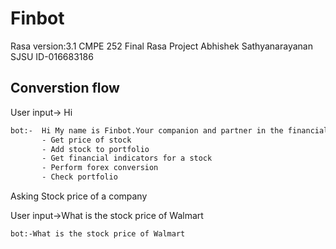 # Finbot
Rasa version:3.1
CMPE 252 Final Rasa Project
Abhishek Sathyanarayanan
SJSU ID-016683186

## Converstion flow

User input-> Hi

```sh
bot:-  Hi My name is Finbot.Your companion and partner in the financial world.I can perform the following operations
       - Get price of stock
       - Add stock to portfolio
       - Get financial indicators for a stock
       - Perform forex conversion
       - Check portfolio
```
Asking Stock price of a company

User input->What is the stock price of Walmart

```sh
bot:-What is the stock price of Walmart
```
